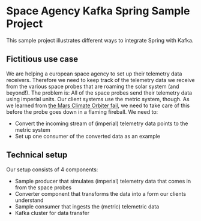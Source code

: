 # Space Agency Kafka Spring Sample Project

This sample project illustrates  different ways to integrate Spring with Kafka.

## Fictitious use case

We are helping a european space agency to set up their telemetry data receivers. Therefore we need to keep track of the telemetry data we receive from the various space probes that are roaming the solar system (and beyond!). The problem is: All of the space probes send their telemetry data using imperial units. Our client systems use the metric system, though. As we learned from [the Mars Climate Orbiter fail](https://en.wikipedia.org/wiki/Mars_Climate_Orbiter), we need to take care of this before the probe goes down in a flaming fireball. We need to:

- Convert the incoming stream of (imperial) telemetry data points to the metric system
- Set up one consumer of the converted data as an example

## Technical setup

Our setup consists of 4 components:

- Sample producer that simulates (imperial) telemetry data that comes in from the space probes
- Converter component that transforms the data into a form our clients understand
- Sample consumer that ingests the (metric) telemetric data
- Kafka cluster for data transfer

